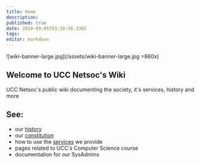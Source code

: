 ```yaml
---
title: Home
description: 
published: true
date: 2020-09-05T03:10:58.330Z
tags: 
editor: markdown
---
```



![wiki-banner-large.jpg](/assets/wiki-banner-large.jpg =860x)

## Welcome to UCC Netsoc's Wiki
UCC Netsoc's public wiki documenting the society, it's services, history and more

## See:
* our [history](/about/history)
* our [constitution](/about/constitution)
* how to use the [services](/services/tutorial) we provide
* pages related to UCC's Computer Science course
* documentation for our SysAdmins
